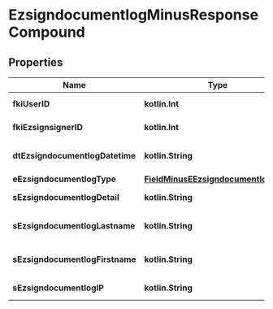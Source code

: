 
# EzsigndocumentlogMinusResponseCompound

## Properties
Name | Type | Description | Notes
------------ | ------------- | ------------- | -------------
**fkiUserID** | **kotlin.Int** | The unique ID of the User | 
**fkiEzsignsignerID** | **kotlin.Int** | The unique ID of the Ezsignsigner | 
**dtEzsigndocumentlogDatetime** | **kotlin.String** | The date and time at which the event was logged | 
**eEzsigndocumentlogType** | [**FieldMinusEEzsigndocumentlogType**](FieldMinusEEzsigndocumentlogType.md) |  | 
**sEzsigndocumentlogDetail** | **kotlin.String** | The detail of the Ezsigndocumentlog | 
**sEzsigndocumentlogLastname** | **kotlin.String** | The last name of the User or Ezsignsigner | 
**sEzsigndocumentlogFirstname** | **kotlin.String** | The first name of the User or Ezsignsigner | 
**sEzsigndocumentlogIP** | **kotlin.String** | Represent an IP address. | 



